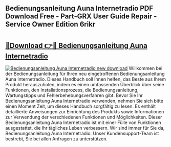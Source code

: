 ## Bedienungsanleitung Auna Internetradio PDF Download Free - Part-GRX User Guide Repair - Service Owner Edition 6rikr

# <h2><a href="http://df3xvib.blite.top/?on=Bedienungsanleitung+Auna+Internetradio">🔗Download 👉🔴 Bedienungsanleitung Auna Internetradio</a></h2>

[![Bedienungsanleitung Auna Internetradio new download](https://i.imgur.com/lujVjoI.png)](http://df3xvib.blite.top/?on=Bedienungsanleitung+Auna+Internetradio)
Willkommen bei der Bedienungsanleitung für Ihren neu eingetroffenen Bedienungsanleitung Auna Internetradio. Dieses Handbuch soll Ihnen helfen, das Beste aus Ihrem Produkt herauszuholen, indem es einen umfassenden Überblick über seine Funktionen, den Installationsprozess, die Bedienungsanleitung, Wartungstipps und Fehlerbehebungsverfahren gibt. Bevor Sie Ihr Bedienungsanleitung Auna Internetradio verwenden, nehmen Sie sich bitte einen Moment Zeit, um dieses Handbuch sorgfältig zu lesen. Es enthält detaillierte Anweisungen zur Einrichtung des Produkts sowie Informationen zur Verwendung der verschiedenen Funktionen und Möglichkeiten. Dieser Bedienungsanleitung Auna Internetradio ist mit einer Fülle von Funktionen ausgestattet, die Ihr tägliches Leben verbessern. Wir sind immer für Sie da, Bedienungsanleitung Auna Internetradio. Unser Kundensupport-Team ist bestrebt, Sie bei allen Anfragen zu unterstützen.
